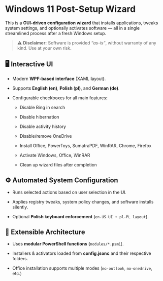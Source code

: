 # Windows 11 Post-Setup Wizard

This is a **GUI-driven configuration wizard** that installs applications, tweaks system settings, and optionally activates software — all in a single streamlined process after a fresh Windows setup.

> ⚠️ **Disclaimer:** Software is provided _“as-is”_, without warranty of any kind. Use at your own risk.


## 🖥️ Interactive UI

- Modern **WPF-based interface** (XAML layout).
    
- Supports **English (en)**, **Polish (pl)**, and **German (de)**.
    
- Configurable checkboxes for all main features:
    
    - Disable Bing in search
        
    - Disable hibernation
        
    - Disable activity history
        
    - Disable/remove OneDrive
        
    - Install Office, PowerToys, SumatraPDF, WinRAR, Chrome, Firefox
        
    - Activate Windows, Office, WinRAR
        
    - Clean up wizard files after completion
        

## ⚙️ Automated System Configuration

- Runs selected actions based on user selection in the UI.
    
- Applies registry tweaks, system policy changes, and software installs silently.
    
- Optional **Polish keyboard enforcement** (`en-US UI + pl-PL layout`).
    

## 🧩 Extensible Architecture

- Uses **modular PowerShell functions** (`modules/*.psm1`).
    
- Installers & activators loaded from **config.jsonc** and their respective folders.
    
- Office installation supports multiple modes (`no-outlook`, `no-onedrive`, etc.)